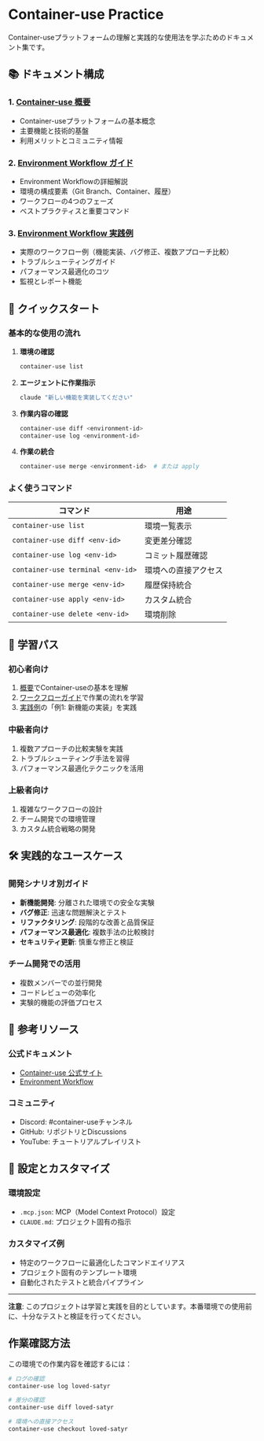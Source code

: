 # Container-use Practice

Container-useプラットフォームの理解と実践的な使用法を学ぶためのドキュメント集です。

## 📚 ドキュメント構成

### 1. [Container-use 概要](./container-use-overview.md)
- Container-useプラットフォームの基本概念
- 主要機能と技術的基盤
- 利用メリットとコミュニティ情報

### 2. [Environment Workflow ガイド](./environment-workflow-guide.md)
- Environment Workflowの詳細解説
- 環境の構成要素（Git Branch、Container、履歴）
- ワークフローの4つのフェーズ
- ベストプラクティスと重要コマンド

### 3. [Environment Workflow 実践例](./environment-workflow-examples.md)
- 実際のワークフロー例（機能実装、バグ修正、複数アプローチ比較）
- トラブルシューティングガイド
- パフォーマンス最適化のコツ
- 監視とレポート機能

## 🚀 クイックスタート

### 基本的な使用の流れ

1. **環境の確認**
   ```bash
   container-use list
   ```

2. **エージェントに作業指示**
   ```bash
   claude "新しい機能を実装してください"
   ```

3. **作業内容の確認**
   ```bash
   container-use diff <environment-id>
   container-use log <environment-id>
   ```

4. **作業の統合**
   ```bash
   container-use merge <environment-id>  # または apply
   ```

### よく使うコマンド

| コマンド | 用途 |
|---------|------|
| `container-use list` | 環境一覧表示 |
| `container-use diff <env-id>` | 変更差分確認 |
| `container-use log <env-id>` | コミット履歴確認 |
| `container-use terminal <env-id>` | 環境への直接アクセス |
| `container-use merge <env-id>` | 履歴保持統合 |
| `container-use apply <env-id>` | カスタム統合 |
| `container-use delete <env-id>` | 環境削除 |

## 🎯 学習パス

### 初心者向け
1. [概要](./container-use-overview.md)でContainer-useの基本を理解
2. [ワークフローガイド](./environment-workflow-guide.md)で作業の流れを学習
3. [実践例](./environment-workflow-examples.md)の「例1: 新機能の実装」を実践

### 中級者向け
1. 複数アプローチの比較実験を実践
2. トラブルシューティング手法を習得
3. パフォーマンス最適化テクニックを活用

### 上級者向け
1. 複雑なワークフローの設計
2. チーム開発での環境管理
3. カスタム統合戦略の開発

## 🛠 実践的なユースケース

### 開発シナリオ別ガイド

- **新機能開発**: 分離された環境での安全な実験
- **バグ修正**: 迅速な問題解決とテスト
- **リファクタリング**: 段階的な改善と品質保証
- **パフォーマンス最適化**: 複数手法の比較検討
- **セキュリティ更新**: 慎重な修正と検証

### チーム開発での活用

- 複数メンバーでの並行開発
- コードレビューの効率化
- 実験的機能の評価プロセス

## 📖 参考リソース

### 公式ドキュメント
- [Container-use 公式サイト](https://container-use.com/)
- [Environment Workflow](https://container-use.com/environment-workflow)

### コミュニティ
- Discord: #container-useチャンネル
- GitHub: リポジトリとDiscussions
- YouTube: チュートリアルプレイリスト

## 🔧 設定とカスタマイズ

### 環境設定
- `.mcp.json`: MCP（Model Context Protocol）設定
- `CLAUDE.md`: プロジェクト固有の指示

### カスタマイズ例
- 特定のワークフローに最適化したコマンドエイリアス
- プロジェクト固有のテンプレート環境
- 自動化されたテストと統合パイプライン

---

**注意**: このプロジェクトは学習と実践を目的としています。本番環境での使用前に、十分なテストと検証を行ってください。

## 作業確認方法

この環境での作業内容を確認するには：

```bash
# ログの確認
container-use log loved-satyr

# 差分の確認  
container-use diff loved-satyr

# 環境への直接アクセス
container-use checkout loved-satyr
```